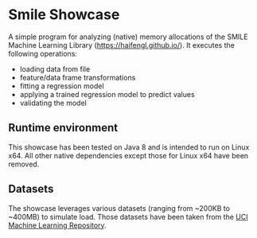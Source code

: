 # Smile Showcase
A simple program for analyzing (native) memory allocations
of the SMILE Machine Learning Library (https://haifengl.github.io/).
It executes the following operations:
<ul>
    <li>loading data from file</li>
    <li>feature/data frame transformations</li>
    <li>fitting a regression model</li>
    <li>applying a trained regression model to predict values</li>
    <li>validating the model</li>
</ul>

## Runtime environment
This showcase has been tested on Java 8 and is intended to run on Linux x64.
All other native dependencies except those for Linux x64 have been removed.

## Datasets
The showcase leverages various datasets (ranging from ~200KB to ~400MB) to 
simulate load. 
Those datasets have been taken from the [UCI Machine Learning Repository](https://archive.ics.uci.edu/ml/index.php). 
